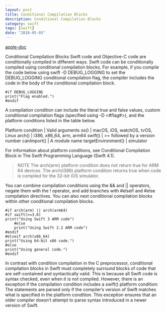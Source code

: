 ```yaml
---
layout: post
title: Conditional Compilation Blocks
description: Conditional Compilation Blocks
category: swift
tags: [swift]
date: "2018-05-03"
---
```


[apple-doc](https://developer.apple.com/library/content/documentation/Swift/Conceptual/BuildingCocoaApps/InteractingWithCAPIs.html#//apple_ref/doc/uid/TP40014216-CH8-ID34)

Conditional Compilation Blocks
Swift code and Objective-C code are conditionally compiled in different ways. Swift code can be conditionally compiled using conditional compilation blocks. For example, if you compile the code below using swift -D DEBUG_LOGGING to set the DEBUG_LOGGING conditional compilation flag, the compiler includes the code in the body of the conditional compilation block.

```
#if DEBUG_LOGGING
print("Flag enabled.")
#endif
```

A compilation condition can include the literal true and false values, custom conditional compilation flags (specified using -D <#flag#>), and the platform conditions listed in the table below.

Platform condition | Valid arguments
os() | macOS, iOS, watchOS, tvOS, Linux
arch() | i386, x86_64, arm, arm64
swift() | \>= followed by a version number
canImport() | A module name
targetEnvironment() | simulator

For information about platform conditions, see Conditional Compilation Block in The Swift Programming Language (Swift 4.1).

> NOTE
The arch(arm) platform condition does not return true for ARM 64 devices. The arch(i386) platform condition returns true when code is compiled for the 32–bit iOS simulator.

You can combine compilation conditions using the && and \|\| operators, negate them with the ! operator, and add branches with #elseif and #else compilation directives. You can also nest conditional compilation blocks within other conditional compilation blocks.

```
#if arch(arm) || arch(arm64)
#if swift(>=3.0)
print("Using Swift 3 ARM code")
    #else
    print("Using Swift 2.2 ARM code")
#endif
#elseif arch(x86_64)
print("Using 64-bit x86 code.")
#else
print("Using general code.")
#endif
```

In contrast with condition compilation in the C preprocessor, conditional compilation blocks in Swift must completely surround blocks of code that are self-contained and syntactically valid. This is because all Swift code is syntax checked, even when it is not compiled. However, there is an exception if the compilation condition includes a swift() platform condition: The statements are parsed only if the compiler’s version of Swift matches what is specified in the platform condition. This exception ensures that an older compiler doesn’t attempt to parse syntax introduced in a newer version of Swift.
